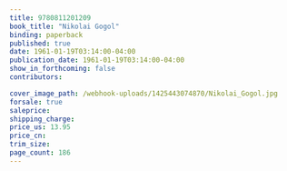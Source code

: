 ```yaml
---
title: 9780811201209
book_title: "Nikolai Gogol"
binding: paperback
published: true
date: 1961-01-19T03:14:00-04:00
publication_date: 1961-01-19T03:14:00-04:00
show_in_forthcoming: false
contributors:

cover_image_path: /webhook-uploads/1425443074870/Nikolai_Gogol.jpg
forsale: true
saleprice:
shipping_charge:
price_us: 13.95
price_cn:
trim_size:
page_count: 186
---
```


